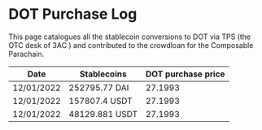 # DOT Purchase Log

This page catalogues all the stablecoin conversions to DOT via TPS (the OTC desk of 3AC ) and contributed to the 
crowdloan for the Composable Parachain.

| Date       | Stablecoins    | DOT purchase price |
| ---------- | -------------- | ------------------ |
| 12/01/2022 | 252795.77 DAI  | 27.1993            |
| 12/01/2022 | 157807.4 USDT  | 27.1993            |
| 12/01/2022 | 48129.881 USDT | 27.1993            |